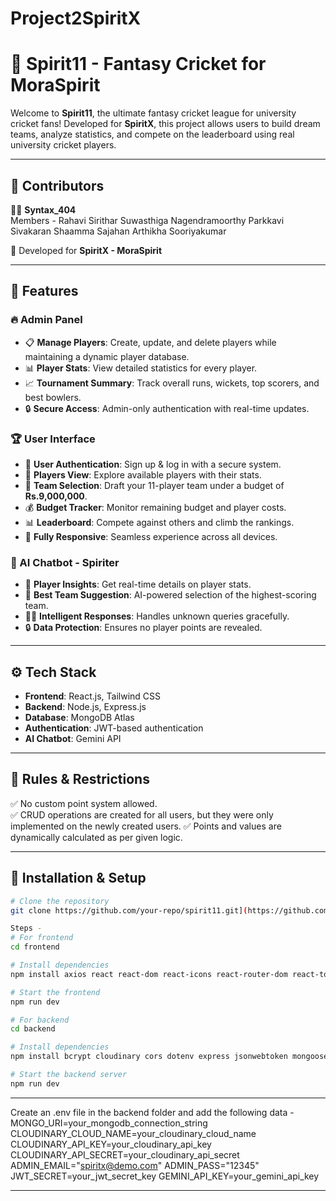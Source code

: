   # Project2SpiritX

  # 🏏 Spirit11 - Fantasy Cricket for MoraSpirit

Welcome to **Spirit11**, the ultimate fantasy cricket league for university cricket fans! Developed for **SpiritX**, this project allows users to build dream teams, analyze statistics, and compete on the leaderboard using real university cricket players.

---
## 🤝 Contributors
👨‍💻 **Syntax_404**  
Members - Rahavi Sirithar
          Suwasthiga Nagendramoorthy
          Parkkavi Sivakaran
          Shaamma Sajahan
          Arthikha Sooriyakumar
            
🎯 Developed for **SpiritX - MoraSpirit**  

---

## 🚀 Features

### 🔥 Admin Panel
- 📋 **Manage Players**: Create, update, and delete players while maintaining a dynamic player database.
- 📊 **Player Stats**: View detailed statistics for every player.
- 📈 **Tournament Summary**: Track overall runs, wickets, top scorers, and best bowlers.
- 🔒 **Secure Access**: Admin-only authentication with real-time updates.

### 🏆 User Interface
- 🔐 **User Authentication**: Sign up & log in with a secure system.
- 📜 **Players View**: Explore available players with their stats.
- 🏏 **Team Selection**: Draft your 11-player team under a budget of **Rs.9,000,000**.
- 💰 **Budget Tracker**: Monitor remaining budget and player costs.
- 📊 **Leaderboard**: Compete against others and climb the rankings.
- 📱 **Fully Responsive**: Seamless experience across all devices.

### 🤖 AI Chatbot - Spiriter
- 📢 **Player Insights**: Get real-time details on player stats.
- 🏅 **Best Team Suggestion**: AI-powered selection of the highest-scoring team.
- 🤷‍♂️ **Intelligent Responses**: Handles unknown queries gracefully.
- 🔒 **Data Protection**: Ensures no player points are revealed.

---

## ⚙️ Tech Stack
- **Frontend**: React.js, Tailwind CSS
- **Backend**: Node.js, Express.js
- **Database**: MongoDB Atlas
- **Authentication**: JWT-based authentication
- **AI Chatbot**: Gemini API

---

## 📜 Rules & Restrictions 
✅ No custom point system allowed.  
✅ CRUD operations are created for all users, but they were only implemented on the newly created users.
✅ Points and values are dynamically calculated as per given logic.  

---

## 📌 Installation & Setup
```bash
# Clone the repository
git clone https://github.com/your-repo/spirit11.git](https://github.com/RahaviSiri/SpiritX_Syntax404_02.git

Steps -
# For frontend
cd frontend

# Install dependencies
npm install axios react react-dom react-icons react-router-dom react-toastify

# Start the frontend
npm run dev

# For backend
cd backend

# Install dependencies
npm install bcrypt cloudinary cors dotenv express jsonwebtoken mongoose multer nodemon validator

# Start the backend server
npm run dev
```

---
Create an .env file in the backend folder and add the following data -
  MONGO_URI=your_mongodb_connection_string
  CLOUDINARY_CLOUD_NAME=your_cloudinary_cloud_name
  CLOUDINARY_API_KEY=your_cloudinary_api_key
  CLOUDINARY_API_SECRET=your_cloudinary_api_secret
  ADMIN_EMAIL="spiritx@demo.com"
  ADMIN_PASS="12345"
  JWT_SECRET=your_jwt_secret_key
  GEMINI_API_KEY=your_gemini_api_key
  
---


